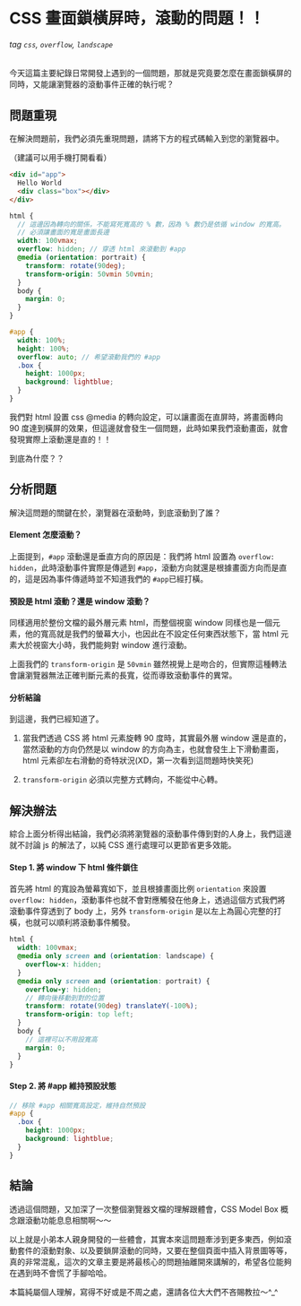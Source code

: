 # CSS 畫面鎖橫屏時，滾動的問題！！
###### tag `css`, `overflow`, `landscape`

今天這篇主要紀錄日常開發上遇到的一個問題，那就是究竟要怎麼在畫面鎖橫屏的同時，又能讓瀏覽器的滾動事件正確的執行呢？


## 問題重現

在解決問題前，我們必須先重現問題，請將下方的程式碼輸入到您的瀏覽器中。

（建議可以用手機打開看看）

```html
<div id="app">
  Hello World
  <div class="box"></div>
</div>
```

```scss
html {
  // 這邊因為轉向的關係，不能寫死寬高的 % 數，因為 % 數仍是依循 window 的寬高。
  // 必須讓畫面的寬是畫面長邊
  width: 100vmax;
  overflow: hidden; // 穿透 html 來滾動到 #app
  @media (orientation: portrait) {
    transform: rotate(90deg);
    transform-origin: 50vmin 50vmin;
  }
  body {
    margin: 0;
  }
}

#app {
  width: 100%;
  height: 100%;
  overflow: auto; // 希望滾動我們的 #app
  .box {
    height: 1000px;
    background: lightblue;
  }
}
```

我們對 html 設置 css @media 的轉向設定，可以讓畫面在直屏時，將畫面轉向 90 度達到橫屏的效果，但這邊就會發生一個問題，此時如果我們滾動畫面，就會發現實際上滾動還是直的！！

到底為什麼？？


## 分析問題

解決這問題的關鍵在於，瀏覽器在滾動時，到底滾動到了誰？


#### Element 怎麼滾動？

上面提到，`#app` 滾動還是垂直方向的原因是：我們將 html 設置為 `overflow: hidden`，此時滾動事件實際是傳遞到 `#app`，滾動方向就還是根據畫面方向而是直的，這是因為事件傳遞時並不知道我們的 `#app`已經打橫。

#### 預設是 html 滾動？還是 window 滾動？

同樣適用於整份文檔的最外層元素 html，而整個視窗 window 同樣也是一個元素，他的寬高就是我們的螢幕大小，也因此在不設定任何東西狀態下，當 html 元素大於視窗大小時，我們能夠對 window 進行滾動。

上面我們的 `transform-origin` 是 `50vmin` 雖然視覺上是吻合的，但實際這種轉法會讓瀏覽器無法正確判斷元素的長寬，從而導致滾動事件的異常。

#### 分析結論

到這邊，我們已經知道了。

1. 當我們透過 CSS 將 html 元素旋轉 90 度時，其實最外層 window 還是直的，當然滾動的方向仍然是以 window 的方向為主，也就會發生上下滑動畫面，html 元素卻左右滑動的奇特狀況(XD，第一次看到這問題時快笑死)

2. `transform-origin` 必須以完整方式轉向，不能從中心轉。


## 解決辦法

綜合上面分析得出結論，我們必須將瀏覽器的滾動事件傳到對的人身上，我們這邊就不討論 js 的解法了，以純 CSS 進行處理可以更節省更多效能。

#### Step 1. 將 window 下 html 條件鎖住

首先將 html 的寬設為螢幕寬如下，並且根據畫面比例 `orientation` 來設置 `overflow: hidden`，滾動事件也就不會對應觸發在他身上，透過這個方式我們將滾動事件穿透到了 body 上，另外 `transform-origin` 是以左上為圓心完整的打橫，也就可以順利將滾動事件觸發。

```scss
html {
  width: 100vmax;
  @media only screen and (orientation: landscape) {
    overflow-x: hidden;
  }
  @media only screen and (orientation: portrait) {
    overflow-y: hidden;
    // 轉向後移動到對的位置
    transform: rotate(90deg) translateY(-100%);
    transform-origin: top left;
  }
  body {
    // 這裡可以不用設寬高
    margin: 0;
  }
}
```

#### Step 2. 將 #app 維持預設狀態

```scss
// 移除 #app 相關寬高設定，維持自然預設
#app {
  .box {
    height: 1000px;
    background: lightblue;
  }
}
```


## 結論

透過這個問題，又加深了一次整個瀏覽器文檔的理解跟體會，CSS Model Box 概念跟滾動功能息息相關啊～～

以上就是小弟本人親身開發的一些體會，其實本來這問題牽涉到更多東西，例如滾動套件的滾動對象、以及要鎖屏滾動的同時，又要在整個頁面中插入背景圖等等，真的非常混亂，這次的文章主要是將最核心的問題抽離開來講解的，希望各位能夠在遇到時不會慌了手腳哈哈。

本篇純屬個人理解，寫得不好或是不周之處，還請各位大大們不吝賜教拉～^_^

